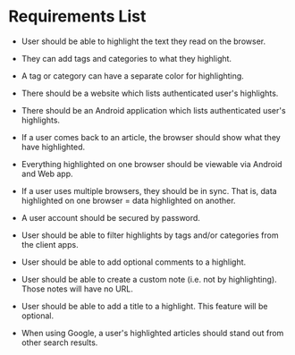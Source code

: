 # Requirements List

* User should be able to highlight the text they read on the browser.

* They can add tags and categories to what they highlight.

* A tag or category can have a separate color for highlighting.  

* There should be a website which lists authenticated user's highlights.

* There should be an Android application which lists authenticated user's highlights. 

* If a user comes back to an article, the browser should show what they have highlighted.

* Everything highlighted on one browser should be viewable via Android and Web app.

* If a user uses multiple browsers, they should be in sync. That is, data highlighted on one browser = data highlighted on another. 

* A user account should be secured by password. 

* User should be able to filter highlights by tags and/or categories from the client apps.

* User should be able to add optional comments to a highlight.

* User should be able to create a custom note (i.e. not by highlighting). Those notes will have no URL. 

* User should be able to add a title to a highlight. This feature will be optional. 

* When using Google, a user's highlighted articles should stand out from other search results. 

